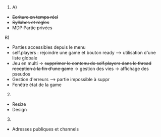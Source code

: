 1) A) 
- ~~Ecriture en temps réel~~
- ~~Syllabes et règles~~
- ~~MDP Partie privées~~

B) 
- Parties accessibles depuis le menu
- self.players : rejoindre une game et bouton ready
    --> utilisation d'une liste globale
- Jeu en multi
    -> ~~supprimer le contenu de self.players dans le thread reception à la fin d'une game~~
    -> gestion des vies
    -> affichage des pseudos
- Gestion d'erreurs
    --> partie impossible à suppr
- Fenêtre état de la game

2) 
- Resize
- Design

3) 
- Adresses publiques et channels

